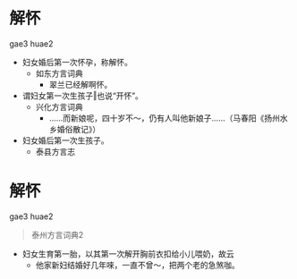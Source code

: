 # 解怀
gae3 huae2
+ 妇女婚后第一次怀孕，称解怀。
  * 如东方言词典
    - 翠兰已经解啊怀。
+ 谓妇女第一次生孩子‖也说“开怀”。
  * 兴化方言词典
    - ……而新娘呢，四十岁不～，仍有人叫他新娘子……（马春阳《扬州水乡婚俗散记》）
+ 妇女婚后第一次生孩子。
  * 泰县方言志


# 解怀
gae3 huae2
> 泰州方言词典2
- 妇女生育第一胎，以其第一次解开胸前衣扣给小儿喂奶，故云
  - 他家新妇结婚好几年唻，一直不曾～，把两个老的急煞咖。